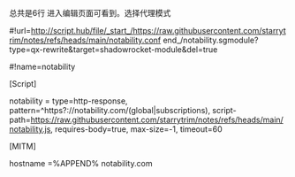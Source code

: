 总共是6行 进入编辑页面可看到。选择代理模式

#!url=http://script.hub/file/_start_/https://raw.githubusercontent.com/starrytrim/notes/refs/heads/main/notability.conf end_/notability.sgmodule?type=qx-rewrite&target=shadowrocket-module&del=true

#!name=notability

[Script]

notability = type=http-response, pattern=^https?:\/\/notability\.com\/(global|subscriptions), script-path=https://raw.githubusercontent.com/starrytrim/notes/refs/heads/main/notability.js, requires-body=true, max-size=-1, timeout=60

[MITM]

hostname =%APPEND% notability.com
